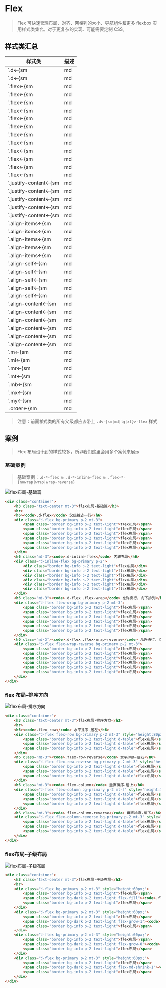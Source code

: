 # Flex

> Flex 可快速管理布局、对齐、网格列的大小、导航组件和更多 flexbox 实用样式类集合。对于更复杂的实现，可能需要定制 CSS。

## 样式类汇总

| 样式类                                     | 描述                                                                            |
| ------------------------------------------ | ------------------------------------------------------------------------------- |
| `.d<-{sm|md|lg|xl}>-flex`                  | 基类，父级元素样式类，以弹性伸缩盒显示，上面已经讲解                            |
| `.d<-{sm|md|lg|xl}>-inline-flex`           | 基类，父级元素样式类，以内联块级弹性伸缩盒显示，上面已经讲解                    |
| `.flex<-{sm|md|lg|xl}>-row`                | 父级元素样式类，水平，靠左排序                                                  |
| `.flex<-{sm|md|lg|xl}>-row-reverse`        | 父级元素样式类，水平，靠右排序                                                  |
| `.flex<-{sm|md|lg|xl}>-column`             | 父级元素样式类，垂直，靠上排序                                                  |
| `.flex<-{sm|md|lg|xl}>-column-reverse`     | 父级元素样式类，垂直，靠下排序                                                  |
| `.flex<-{sm|md|lg|xl}>-fill`               | 子级元素样式类，所有子级元素占用所有可用的水平空间。                            |
| `.flex<-{sm|md|lg|xl}>-grow-0`             | 子级元素样式类，回到默认布局                                                    |
| `.flex<-{sm|md|lg|xl}>-grow-1`             | 子级元素样式类，布满整个水平空间                                                |
| `.flex<-{sm|md|lg|xl}>-shrink-0`           | 子级元素样式类，没有发现作用                                                    |
| `.flex<-{sm|md|lg|xl}>-shrink-1`           | 子级元素样式类，没有发现作用                                                    |
| `.flex<-{sm|md|lg|xl}>-nowrap`             | 不允许换行，默认                                                                |
| `.flex<-{sm|md|lg|xl}>-wrap`               | 允许换行，向下排列                                                              |
| `.flex<-{sm|md|lg|xl}>-wrap-reverse`       | 允许换行，向上排列                                                              |
| `.justify-content<-{sm|md|lg|xl}>-start`   | 父级元素样式类，水平，居左                                                      |
| `.justify-content<-{sm|md|lg|xl}>-end}`    | 父级元素样式类，水平，居右                                                      |
| `.justify-content<-{sm|md|lg|xl}>-center`  | 父级元素样式类，水平，居中                                                      |
| `.justify-content<-{sm|md|lg|xl}>-between` | 父级元素样式类，水平，子级间留白                                                |
| `.justify-content<-{sm|md|lg|xl}>-around`  | 父级元素样式类，水平，两侧、子级间都有留白                                      |
| `.align-items<-{sm|md|lg|xl}>-start`       | 父级元素样式类，垂直，居上                                                      |
| `.align-items<-{sm|md|lg|xl}>-end`         | 父级元素样式类，垂直，居下                                                      |
| `.align-items<-{sm|md|lg|xl}>-center`      | 父级元素样式类，垂直，居中                                                      |
| `.align-items<-{sm|md|lg|xl}>-baseline`    | 父级元素样式类，垂直，元素位于容器的基线上                                      |
| `.align-items<-{sm|md|lg|xl}>-stretch`     | 父级元素样式类，垂直空间占满                                                    |
| `.align-self<-{sm|md|lg|xl}>-start`        | 子级元素样式类，垂直，居上                                                      |
| `.align-self<-{sm|md|lg|xl}>-end`          | 子级元素样式类，垂直，居下                                                      |
| `.align-self<-{sm|md|lg|xl}>-center`       | 子级元素样式类，垂直，居中                                                      |
| `.align-self<-{sm|md|lg|xl}>-baseline`     | 子级元素样式类，垂直，元素位于容器的基线上                                      |
| `.align-self<-{sm|md|lg|xl}>-stretch`      | 子级元素样式类，垂直空间占满                                                    |
| `.align-content<-{sm|md|lg|xl}>-start`     | 父级元素样式类，在横轴上对齐 flex 项，水平居左+垂直居上                         |
| `.align-content<-{sm|md|lg|xl}>-end`       | 父级元素样式类，在横轴上对齐 flex 项，水平居左+垂直居下                         |
| `.align-content<-{sm|md|lg|xl}>-center`    | 父级元素样式类，在横轴上对齐 flex 项，水平居左+垂直居中                         |
| `.align-content<-{sm|md|lg|xl}>-between`   | 父级元素样式类，在横轴上对齐 flex 项，水平居左+垂直换行的留白对齐，子级间有留白 |
| `.align-content<-{sm|md|lg|xl}>-around`    | 父级元素样式类，在横轴上对齐 flex 项，水平居左+垂直居中，上下、子级间都有留白   |
| `.align-content<-{sm|md|lg|xl}>-stretch`   | 父级元素样式类，在横轴上对齐 flex 项，水平居左+垂直方向始终占满屏幕             |
| `.m<-{sm|md|lg|xl}>-auto`                  | 子级元素样式类，当前元素对齐方式：`水平居中+垂直居中`                           |
| `.ml<-{sm|md|lg|xl}>-auto`                 | 子级元素样式类，当前元素对齐方式：`水平居右`                                    |
| `.mr<-{sm|md|lg|xl}>-auto`                 | 子级元素样式类，当前元素对齐方式：`水平居左`                                    |
| `.mt<-{sm|md|lg|xl}>-auto`                 | 子级元素样式类，当前元素对齐方式：`垂直居上`                                    |
| `.mb<-{sm|md|lg|xl}>-auto`                 | 子级元素样式类，当前元素对齐方式：`垂直居下`                                    |
| `.mx<-{sm|md|lg|xl}>-auto`                 | 子级元素样式类，当前元素对齐方式：`水平居中`                                    |
| `.my<-{sm|md|lg|xl}>-auto`                 | 子级元素样式类，当前元素对齐方式：`垂直居中`                                    |
| `.order<-{sm|md|lg|xl}>-[0-12]`            | 更改统计元素的排序，其它章节已经讲解                                            |

> 注意：前面样式类的所有父级都应该带上 `.d<-{sm|md|lg|xl}>-flex` 样式

## 案例

> Flex 布局设计到的样式较多，所以我们这里会用多个案例来展示

### 基础案例

> 基础案例：`.d-*-flex & .d-*-inline-flex & .flex-*-{nowrap|wrap|wrap-reverse}`

![flex布局-基础篇](./static/flex布局-基础篇.gif)

```html
<div class="container">
    <h3 class="text-center mt-3">flex布局-基础篇</h3>
    <hr>
    <h6><code>.d-flex</code> 父级独占一行</h6>
    <div class="d-flex bg-primary p-2 mt-3">
        <span class="border bg-info p-2 text-light">flex布局</span>
        <span class="border bg-info p-2 text-light">flex布局</span>
        <span class="border bg-info p-2 text-light">flex布局</span>
        <span class="border bg-info p-2 text-light">flex布局</span>
        <span class="border bg-info p-2 text-light">flex布局</span>
        <span class="border bg-info p-2 text-light">flex布局</span>
    </div>
    <h6 class="mt-3"><code>.d-inline-flex</code> 内联布局</h6>
    <div class="d-inline-flex bg-primary p-2">
        <div class="border bg-info p-2 text-light">flex布局</div>
        <div class="border bg-info p-2 text-light">flex布局</div>
        <div class="border bg-info p-2 text-light">flex布局</div>
        <div class="border bg-info p-2 text-light">flex布局</div>
        <div class="border bg-info p-2 text-light">flex布局</div>
        <div class="border bg-info p-2 text-light">flex布局</div>
    </div>
    <h6 class="mt-3"><code>.d-flex .flex-wrap</code> 允许换行，向下排列</h6>
    <div class="d-flex flex-wrap bg-primary p-2 mt-3">
        <span class="border bg-info p-2 text-light">flex布局</span>
        <span class="border bg-info p-2 text-light">flex布局</span>
        <span class="border bg-info p-2 text-light">flex布局</span>
        <span class="border bg-info p-2 text-light">flex布局</span>
        <span class="border bg-info p-2 text-light">flex布局</span>
        <span class="border bg-info p-2 text-light">flex布局</span>
    </div>
    <h6 class="mt-3"><code>.d-flex .flex-wrap-reverse</code> 允许换行，向上排列</h6>
    <div class="d-flex flex-wrap-reverse bg-primary p-2 mt-3">
        <span class="border bg-info p-2 text-light">flex布局</span>
        <span class="border bg-info p-2 text-light">flex布局</span>
        <span class="border bg-info p-2 text-light">flex布局</span>
        <span class="border bg-info p-2 text-light">flex布局</span>
        <span class="border bg-info p-2 text-light">flex布局</span>
        <span class="border bg-info p-2 text-light">flex布局</span>
    </div>
</div>
```

### flex 布局-排序方向

![flex布局-排序方向](./static/flex布局-排序方向.png)

```html
<div class="container">
    <h3 class="text-center mt-3">flex布局-排序方向</h3>
    <hr>
    <h6><code>.flex-row</code> 水平排序-居左</h6>
    <div class="d-flex flex-row bg-primary p-2 mt-3" style="height:80px;">
        <span class="border bg-info p-2 text-light d-table">flex布局</span>
        <span class="border bg-info p-2 text-light d-table">flex布局</span>
        <span class="border bg-info p-2 text-light d-table">flex布局</span>
    </div>
    <h6 class="mt-3"><code>.flex-row-reverse</code> 水平排序-居右</h6>
    <div class="d-flex flex-row-reverse bg-primary p-2 mt-3" style="height:80px;">
        <span class="border bg-info p-2 text-light d-table">flex布局</span>
        <span class="border bg-info p-2 text-light d-table">flex布局</span>
        <span class="border bg-info p-2 text-light d-table">flex布局</span>
    </div>
    <h6 class="mt-3"><code>.flex-column</code> 垂直排序-居上</h6>
    <div class="d-flex flex-column bg-primary p-2 mt-3" style="height:180px;">
        <span class="border bg-info p-2 text-light d-table">flex布局</span>
        <span class="border bg-info p-2 text-light d-table">flex布局</span>
        <span class="border bg-info p-2 text-light d-table">flex布局</span>
    </div>
    <h6 class="mt-3"><code>.flex-column-reverse</code> 垂直排序-居下</h6>
    <div class="d-flex flex-column-reverse bg-primary p-2 mt-3" style="height:180px;">
        <span class="border bg-info p-2 text-light d-table">flex布局</span>
        <span class="border bg-info p-2 text-light d-table">flex布局</span>
        <span class="border bg-info p-2 text-light d-table">flex布局</span>
    </div>
</div>
```

### flex布局-子级布局

![flex布局-子级布局](./static/flex布局-子级布局.png)

```html
<div class="container">
    <h3 class="text-center mt-3">flex布局-子级布局</h3>
    <hr>
    <div class="d-flex bg-primary p-2 mt-3" style="height:60px;">
        <span class="border bg-info p-2 text-light">flex布局</span>
        <span class="border bg-dark p-2 text-light flex-fill"><code>.flex-fill</code> 布满整个水平空间</span>
        <span class="border bg-info p-2 text-light">flex布局</span>
    </div>
    <div class="d-flex bg-primary p-2 mt-3" style="height:60px;">
        <span class="border bg-info p-2 text-light">flex布局</span>
        <span class="border bg-dark p-2 text-light flex-grow-1"><code>.flex-grow-1</code> 布满整个水平空间</span>
        <span class="border bg-info p-2 text-light">flex布局</span>
    </div>
    <div class="d-flex bg-primary p-2 mt-3" style="height:60px;">
        <span class="border bg-info p-2 text-light">flex布局</span>
        <span class="border bg-dark p-2 text-light flex-grow-0"><code>.flex-grow-0</code> 宽度与内容一致</span>
        <span class="border bg-info p-2 text-light">flex布局</span>
    </div>
    <div class="d-flex bg-primary p-2 mt-3" style="height:60px;">
        <span class="border bg-info p-2 text-light">flex布局</span>
        <span class="border bg-dark p-2 text-light flex-md-shrink-1"><code>.flex-shrink-{0|1}</code> 暂时没有发现作用</span>
        <span class="border bg-info p-2 text-light">flex布局</span>
    </div>
</div>
```
